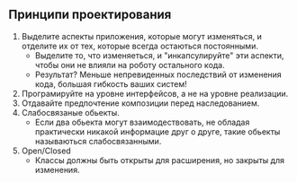 ## Принципи проектирования

1. Выделите аспекты приложения, которые могут изменяться, и отделите их от тех, которые всегда остаються постоянными.
    - Выделите то, что изменяеться, и "инкапсулируйте" эти аспекти, чтобы они не влияли на роботу остального кода.
    - Результат? Меньше непревиденных последствий от изменения кода, большая гибкость ваших систем!
2. Програмируйте на уровне интерфейсов, а не на уровне реализации.
3. Отдавайте предпочтение композиции перед наследованием.
4. Слабосвязаные обьекты.
    - Если два обьекта могут взаимодествовать, не обладая практически никакой информацие друг о друге, такие обьекты называються слабосвязанными. 
5. Open/Closed
    - Классы должны быть открыты для расширения, но закрыты для изменения.
    